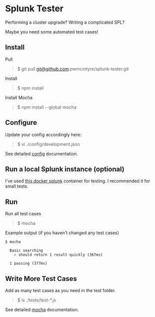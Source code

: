 # Splunk Tester

Performing a cluster upgrade?
Writing a complicated SPL?

Maybe you need some automated test cases!

## Install
Pull
> $ git pull git@github.com:pwmcintyre/splunk-tester.git

Install
> $ npm install

Install Mocha
> $ npm install --global mocha

## Configure

Update your config accordingly here:
> $ vi ./config/development.json

See detailed [config](https://www.npmjs.com/package/config) documentation.

## Run a local Splunk instance (optional)

I've used [this docker splunk](https://hub.docker.com/r/johnsandiford/splunk) container for testing. I recommended it for small tests.

## Run

Run all test cases
> $ mocha

Example output (if you haven't changed any test cases)

    $ mocha    
    
      Basic searching
        ✓ should return 1 result quickly (367ms)
    
      1 passing (377ms)

## Write More Test Cases
Add as many test cases as you need in the test folder.
> $ ls ./tests/test-*.js

See detailed [mocha](https://www.npmjs.com/package/mocha) documentation.
